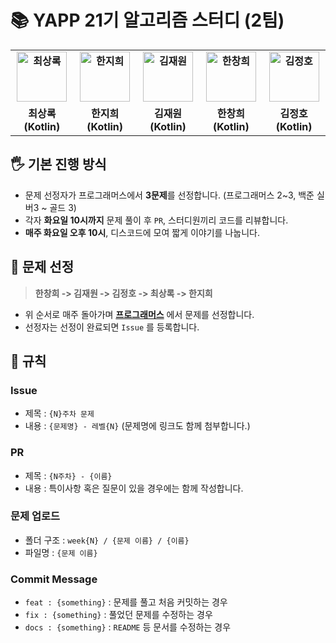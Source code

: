 # :books: YAPP 21기 알고리즘 스터디 (2팀)

<div align="center">
  <table style="font-weight : bold">
      <tr>
          <td align="center">
              <a href="https://github.com/EvergreenTree97">                 
                  <img alt="최상록" src="https://avatars.githubusercontent.com/EvergreenTree97" width="80" />            
              </a>
          </td>
          <td align="center">
              <a href="https://github.com/jihee-dev">                 
                  <img alt="한지희" src="https://avatars.githubusercontent.com/jihee-dev" width="80" />            
              </a>
          </td>
          <td align="center">
              <a href="https://github.com/ashwon12">                 
                  <img alt="김재원" src="https://avatars.githubusercontent.com/ashwon12" width="80" />            
              </a>
          </td>
          <td align="center">
              <a href="https://github.com/hanchang97">                 
                  <img alt="한창희" src="https://avatars.githubusercontent.com/hanchang97" width="80" />            
              </a>
          </td>
          <td align="center">
              <a href="https://github.com/hoyahozz">                 
                  <img alt="김정호" src="https://avatars.githubusercontent.com/hoyahozz" width="80" />            
              </a>
          </td>
      </tr>
      <tr>
          <td align="center">최상록(Kotlin)</td>
          <td align="center">한지희(Kotlin)</td>
          <td align="center">김재원(Kotlin)</td>
          <td align="center">한창희(Kotlin)</td>
          <td align="center">김정호(Kotlin)</td>
      </tr>
  </table>
</div>

## 🖐 기본 진행 방식
- 문제 선정자가 프로그래머스에서 **3문제**를 선정합니다. (프로그래머스 2~3, 백준 실버3 ~ 골드 3)
- 각자 **화요일 10시까지** 문제 풀이 후 `PR`, 스터디원끼리 코드를 리뷰합니다.
- **매주 화요일 오후 10시**, 디스코드에 모여 짧게 이야기를 나눕니다.

## 🤔 문제 선정
> **한창희 -> 김재원 -> 김정호 -> 최상록 -> 한지희**
- 위 순서로 매주 돌아가며 **[프로그래머스](https://programmers.co.kr/learn/challenges)** 에서 문제를 선정합니다.
- 선정자는 선정이 완료되면 `Issue` 를 등록합니다.

## 📕 규칙

### Issue
- 제목 : `{N}주차 문제`
- 내용 : `{문제명} - 레벨{N}` (문제명에 링크도 함께 첨부합니다.)

### PR
- 제목 : `{N주차} - {이름}`
- 내용 : 특이사항 혹은 질문이 있을 경우에는 함께 작성합니다.

### 문제 업로드
- 폴더 구조 : `week{N} / {문제 이름} / {이름}`
- 파일명 : `{문제 이름}`

### Commit Message
- `feat : {something}` : 문제를 풀고 처음 커밋하는 경우
- `fix : {something}` : 풀었던 문제를 수정하는 경우
- `docs : {something}` : `README` 등 문서를 수정하는 경우
